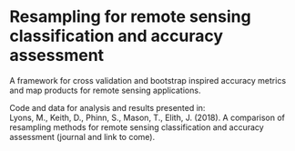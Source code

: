 # Resampling for remote sensing classification and accuracy assessment
A framework for cross validation and bootstrap inspired accuracy metrics and map products for remote sensing applications.  

Code and data for analysis and results presented in:  
Lyons, M., Keith, D., Phinn, S., Mason, T., Elith, J. (2018). A comparison of resampling methods for remote sensing classification and accuracy assessment (journal and link to come).  
